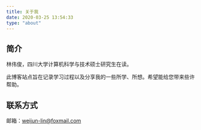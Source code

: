 ```yaml
---
title: 关于我
date: 2020-03-25 13:54:33
type: "about"
---
```

## 简介

林伟俊，四川大学计算机科学与技术硕士研究生在读。

此博客站点旨在记录学习过程以及分享我的一些所学、所想。希望能给您带来些许帮助。

## 联系方式

邮箱：weijun-lin@foxmail.com
